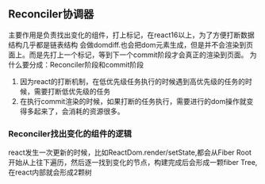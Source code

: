 ## Reconciler协调器
主要作用是负责找出变化的组件，打上标记，在react16以上，为了方便打断数据结构几乎都是链表结构
会做domdiff.也会把dom元素生成，但是并不会渲染到页面上。而是先打上一个标记，等到下一个commit阶段才会真正的渲染到页面。
为什么要分成：Reconciler阶段和commit阶段
1. 因为react的打断机制，在低优先级任务执行的时候遇到高优先级的任务的时候，需要打断低优先级的任务
2. 在执行commit渲染的时候，如果打断的任务执行，需要进行的dom操作就变得多起来了，会消耗的资源很多。

### Reconciler找出变化的组件的逻辑
react发生一次更新的时候，比如ReactDom.render/setState,都会从Fiber Root开始从上往下遍历，然后逐一找到变化的节点，构建完成后会形成一颗fiber Tree,在react内部就会形成2颗树

